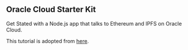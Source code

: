 ## Oracle Cloud Starter Kit

Get Stated with a Node.js app that talks to Ethereum and IPFS on Oracle Cloud.

This tutorial is adopted from [here](http://www.oracle.com/webfolder/technetwork/tutorials/obe/cloud/apaas/node/node-github-accs/node-github-accs.html).

